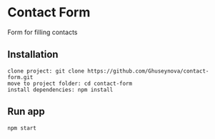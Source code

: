 # Contact Form

Form for filling contacts

## Installation

    clone project: git clone https://github.com/Ghuseynova/contact-form.git
    move to project folder: cd contact-form
    install dependencies: npm install

## Run app

    npm start
